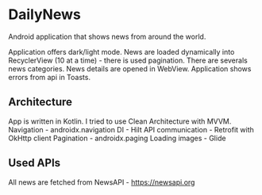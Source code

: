 # DailyNews
Android application that shows news from around the world.

Application offers dark/light mode.
News are loaded dynamically into RecyclerView (10 at a time) - there is used pagination.
There are severals news categories.
News details are opened in WebView.
Application shows errors from api in Toasts.

## Architecture
App is written in Kotlin.
I tried to use Clean Architecture with MVVM.
Navigation - androidx.navigation
DI - Hilt
API communication - Retrofit with OkHttp client
Pagination - androidx.paging
Loading images - Glide

## Used APIs
All news are fetched from NewsAPI -  https://newsapi.org 

